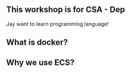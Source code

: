 ## This workshop is for CSA - Dep 

Jay want to learn programming language!
## What is docker?

## Why we use ECS?

